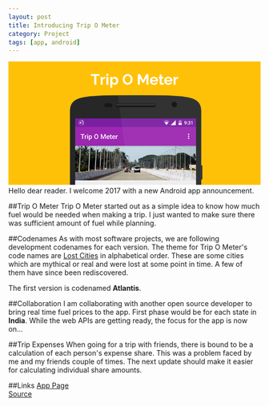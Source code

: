 ```yaml
---
layout: post
title: Introducing Trip O Meter
category: Project
tags: [app, android]
---
```

![Trip O Meter](/public/images/tripometer_promo.png)
Hello dear reader. I welcome 2017 with a new Android app announcement. 

##Trip O Meter
Trip O Meter started out as a simple idea to know how much fuel would be needed when making a trip. I just wanted to make sure there was sufficient amount of fuel while planning. 

##Codenames
As with most software projects, we are following development codenames for each version. The theme for Trip O Meter's code names are [Lost Cities](https://github.com/midhunhk/trip-o-meter/wiki/Codenames) in alphabetical order. These are some cities which are mythical or real and were lost at some point in time. A few of them have since been rediscovered.

The first version is codenamed **Atlantis**.

##Collaboration
I am collaborating with another open source developer to bring real time fuel prices to the app. First phase would be for each state in **India**. While the web APIs are getting ready, the focus for the app is now on...

##Trip Expenses
When going for a trip with friends, there is bound to be a calculation of each person's expense share. This was a problem faced by me and my friends couple of times. The next update should make it easier for calculating individual share amounts.

##Links
[App Page](https://midhunhk.github.io/trip-o-meter)  
[Source](https://github.com/midhunhk/trip-o-meter)  